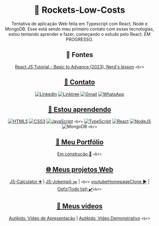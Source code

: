 <div align='center'>

# 🚀 Rockets-Low-Costs

Tentativa de aplicação Web feita em Typescript com React, Node e MongoDB. Esse está sendo meu primeiro contato com essas tecnologias, estou tentando aprender e fazer, começando o estudo pelo React. EM PROGRESSO.

## 💎 Fontes

[React JS Tutorial - Basic to Advance (2023), Nerd&#39;s lesson](https://www.youtube.com/watch?v=cd3P3yXyx30) `<br>`

## [📧 Contato](https://linktr.ee/sampereirabrt)

[![LinkedIn](https://img.shields.io/badge/linkedin-%230077B5.svg?style=for-the-badge&logo=linkedin&logoColor=white)](https://www.linkedin.com/in/samubrreto/)
[![Linktree](https://img.shields.io/badge/linktree-1de9b6?style=for-the-badge&logo=linktree&logoColor=white)](https://linktr.ee/samubarreto)
[![Gmail](https://img.shields.io/badge/Gmail-D14836?style=for-the-badge&logo=gmail&logoColor=white)](mailto:samu.barreto2004@gmail.com)
[![WhatsApp](https://img.shields.io/badge/WhatsApp-25D366?style=for-the-badge&logo=whatsapp&logoColor=white)](https://api.whatsapp.com/send?phone=5514997973585)

## [📖 Estou aprendendo](https://www.linkedin.com/in/samubrreto/)

[![HTML5](https://img.shields.io/badge/html5-%23E34F26.svg?style=for-the-badge&logo=html5&logoColor=white)](https://www.linkedin.com/in/samubrreto/)
[![CSS3](https://img.shields.io/badge/css3-%231572B6.svg?style=for-the-badge&logo=css3&logoColor=white)](https://www.linkedin.com/in/samubrreto/)
[![JavaScript](https://img.shields.io/badge/javascript-%23323330.svg?style=for-the-badge&logo=javascript&logoColor=%23F7DF1E)](https://www.linkedin.com/in/samubrreto/) `<br>`
[![TypeScript](https://img.shields.io/badge/typescript-%23007ACC.svg?style=for-the-badge&logo=typescript&logoColor=white)](https://www.linkedin.com/in/samubrreto/)
[![React](https://img.shields.io/badge/react-%2320232a.svg?style=for-the-badge&logo=react&logoColor=%2361DAFB)](https://www.linkedin.com/in/samubrreto/)
[![NodeJS](https://img.shields.io/badge/node.js-6DA55F?style=for-the-badge&logo=node.js&logoColor=white)](https://www.linkedin.com/in/samubrreto/)
![MongoDB](https://img.shields.io/badge/MongoDB-%234ea94b.svg?style=for-the-badge&logo=mongodb&logoColor=white) `<br>`

## [📁 Meu Portfólio](https://github.com/samubarreto/Portfolio)

[Em construção 🔨](https://samubarreto.github.io/Portfolio/) `<br>`

## [🌐 Meus projetos Web](https://linktr.ee/sampereirabrt)

[JS-Calculator ➕](https://samubarreto.github.io/js-calculator/) |
[JS-Jokempô ✂️](https://samubarreto.github.io/js-jokempo/) | `<br>`
[youtubeHomepageClone ▶️](https://samubarreto.github.io/youtubeHomepageClone/) |
[Oqfz(Todo list) ✔️](https://samubarreto.github.io/Oqfz-Todo-list/)`<br>`

## [🎥 Meus vídeos](https://linktr.ee/sampereirabrt)

[Autikids: Vídeo de Apresentação](https://www.youtube.com/watch?v=gwaOvcCb9-w) |
[Autikids: Vídeo Demonstrativo](https://www.youtube.com/watch?v=HsBhddAzQME) `<br>`

</div>
